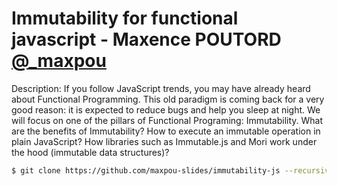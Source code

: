 # Immutability for functional javascript - Maxence POUTORD [@_maxpou](https://twitter.com/_maxpou)

Description: If you follow JavaScript trends, you may have already heard about Functional Programming. This old paradigm is coming back for a very good reason: it is expected to reduce bugs and help you sleep at night. 
We will focus on one of the pillars of Functional Programing: Immutability. 
What are the benefits of Immutability? How to execute an immutable operation in plain JavaScript? How libraries such as Immutable.js and Mori work under the hood (immutable data structures)?


```bash
$ git clone https://github.com/maxpou-slides/immutability-js --recursive
```